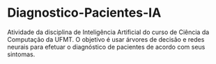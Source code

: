 # Diagnostico-Pacientes-IA
Atividade da disciplina de Inteligência Artificial do curso de Ciência da Computação da UFMT. O objetivo é usar árvores de decisão e redes neurais para efetuar o diagnóstico de pacientes de acordo com seus sintomas.
